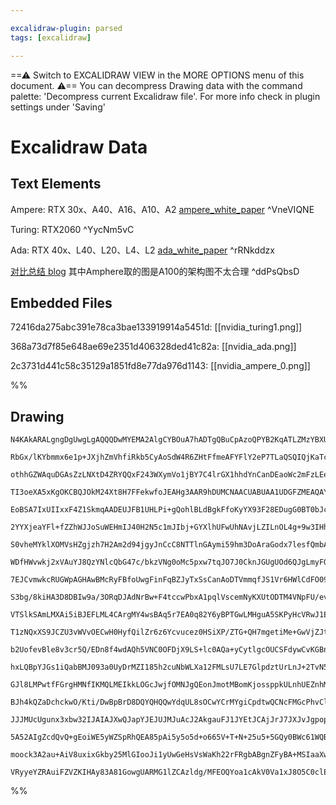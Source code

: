 ```yaml
---

excalidraw-plugin: parsed
tags: [excalidraw]

---
```

==⚠  Switch to EXCALIDRAW VIEW in the MORE OPTIONS menu of this document. ⚠== You can decompress Drawing data with the command palette: 'Decompress current Excalidraw file'. For more info check in plugin settings under 'Saving'


# Excalidraw Data
## Text Elements
Ampere: RTX 30x、A40、A16、A10、A2
[ampere_white_paper](https://images.nvidia.com/aem-dam/en-zz/Solutions/geforce/ampere/pdf/NVIDIA-ampere-GA102-GPU-Architecture-Whitepaper-V1.pdf) ^VneVIQNE

Turing: RTX2060 ^YycNm5vC

Ada: RTX 40x、L40、L20、L4、L2
[ada_white_paper](https://images.nvidia.com/aem-dam/en-zz/Solutions/geforce/ampere/pdf/) ^rRNkddzx

[对比总结 blog](https://jcf94.com/2020/05/24/2020-05-24-nvidia-arch/)
其中Amphere取的图是A100的架构图不太合理 ^ddPsQbsD

## Embedded Files
72416da275abc391e78ca3bae133919914a5451d: [[nvidia_turing1.png]]

368a73d7f85e648ae69e2351d406328ded41c82a: [[nvidia_ada.png]]

2c3731d441c58c35129a1851fd8e77da976d1143: [[nvidia_ampere_0.png]]

%%
## Drawing
```compressed-json
N4KAkARALgngDgUwgLgAQQQDwMYEMA2AlgCYBOuA7hADTgQBuCpAzoQPYB2KqATLZMzYBXUtiRoIACyhQ4zZAHoFAc0JRJQgEYA6bGwC2CgF7N6hbEcK4OCtptbErHALRY8RMpWdx8Q1TdIEfARcZgRmBShcZQUebQA2bQB2GjoghH0EDihmbgBtcDBQMBKIEm4IADUOBEqASQBFADkAUVSSyFhECqgsKHbSzG5nABYAZkT4pIBGAA4RgE5xpIAG

RbGx/lKYbmmx6e1p+JXjhZmVhfiRkb5CyAoSdW4R6ZHtFfmeAFYFlY2eP7TLaQSQIQjKaTcL4rYEQazKYLcGF3CDMKCkNgAawQAGE2Pg2KQKgBiaYIMlkgaQTS4bCY5QYoQcYh4glEiTo6zMOC4QLZKkQABmhHw+AAyrBERJBB4BWiMdiAOqPSTcW4dVHorEICUwKXoGXlWGMiE1Zi5NBAlFsHnYNQ7S0rZEahnCOB1YgW1B5AC6sMF5EyHu4HCE

othhGZWAquDGAsZzLNXtD4ZRYQQxF243WXymVo1jBY7C4lrGX1hhdYnCanDEaoWc2mFzLEeYABF0r1M2hBQQwrDNMJmS1gplsl7fbChHBiLgu7skhtpgCeGMeElZvnSkQOJiKtJZPIlIR9NFwtoOGZHLhdAYFLgMs5Z4Yss4jEYFGL8UIoMWIsoEEFQkxHvfREECBQZ0FBQmnqNs6gAQWcXAwKYBBnAAcQQpseEwgAFABVZwENESQ1AQbAoBEdDF

TI3oeXA5xKgOKCBQJOkM24Xt8H7FFekwfoJEAHg3AAR9hDUMCNAACUABUAA1UDGFZMEAQAYEJGFY1KOLTNIQngAB0ODyPIUPAhAAH0KDoiyGKYH0fXjSgZL6CpxLM6T5MU5S1I0rT4h0tSDKM0y0Ms6zzNs0gfQACgPORFAUE8z2YC8rysW9DAffQnxQhRX3fT9v1/Th/0A4CEFAszIOIaDYLqeCkJCwJMOwlZcIwwjiNI8jKOo5xaPIyKmJYmqA

EoBSA7IxUIIxxF4Z1SkmqAADEUJFB1UHLPi+gQohlBLdBgkFfoKyYX93F28EDugG0BT0bJcEjJhgzQFN8FhQlwUjAhnIEipRLctCPIUpTVPU3TtNawLDOMpqLKs8iItwcD7IFXAfzYKTwhmub0SEBBYR3BAAAkwQhQTUAOb5CgAXy2YpSnKCRMQAWS+AAhAB5BB3UINsACtluUAApABHFmRmUMYZKEAUujmspTwAgUhjQZxZjOQ55jajSkhmVd1W

2YYXjeaYFl+fZZhWJJoSuWEHmIJ40H2N5c1mJIbj+GYXlhUFwUhNAvjLZILnOL4g+9w3IHhfUFoELVsVZQkenIDhuV5LITpRGk6VdJkWXxZOOVT9O+SzjVhVFXV9VRfEjTTBOEGVR3VTQKPNQVHVJQVw1M2NYRTXCL0t0gG1aXtXYnVhPP3U9fI/RRAMUIQF7UDeiMo1V9BcC+eMh2IJMQzDd60wQTjSzGEYvmmaYkniBZTqLThdnDx+qw4GsODr

S0vheMYklXOMVsHZgjzh7H2Am2d94jgyJnCcC8NTTlnGAymi59hm3DoAraGodx7lesfQmbAOLdlQNxXiGo0RziEF6CAiBmSRmUBNEUK8SEQAAS8eIs51xfFwJobAYwGwIA3HgMYNJyQbAbObV4O8r7TD7mmdwc0CgdDACPVRdwEGlGwBiOAR9RS03piiJm6AACaMBsBNH0F8egOI5bwAVvxcugxhizCtu8BYQd4gTA2LmMYsxYQbT2GMbQuYeCbh

WDfHWvwkj2xVAuYJ8QzYNlcQbG47c/bkzVNg0oMc5pxw7tqJO7J0CknJGUgUOd6QJgLmyFOXIeRlyYVXbuFRe5ykbs3J2vBYTym1NXHudd5EahNJIQ+loPq2gno6fJM8PTwP9IGFheiT4akjMQaMEhcDxD3vnMZa8CGn3PptM2SkdYxJRJWYs3Bjhv2LJ/b+qAzjTF/l49cwDOxHLIZAjUg584wLHDkeeU4ZxziObfJcGD4g/CWITSMeD9mphwUQ

7EJCvmwkcRUGWpAGHAwBMcRyFBfoUwgFinFqBZJyTxSsCanAoDTVmmqfJS1Vr6HWlCdFO09rXSOk4yAhZzoEEuvtHot1YT3SiE9Ugq917Wmxf4H6LkJCko4MoXFJxqWwnRlATG2MGVoDxt87cT1Sb+wplTL4BjCgM0gMYjA5oWgcFFsTOo0xJBwHDvzZwAAtbANwvhsDsd0CQSVlawi3kpQ4PAPFXDCUcc2HtNgog2qMVc2hZhXGXKsBY2sr4jFi

S3bg/8kiHA3D8DBIw9a/3ORqDJAdNrBw+F4tccwPbxA1pqlVscemNyKXUtODTM4VNpFU/evbi71Izvyf0IpxQtOlIM9pndOmt26Q3Tu/TWkLv7n4UZQ9dgTPHrASeMzGSz3mYvRZ0qDmrM3jGWYOzEx7vwYi0o6YSE8GXFMd2sx9i3OfpaVcf6P61jmnsBYSkGzX0Tas9sHzUUQIHNA0ccCgUoiQaCkh4L0HRu+NcWFu5lmEOIVxBDDcqE0LoY4F

VTSlkSAmLMXAi5iBJEFLML4CArgMY4wsBAq5r7EA0q82Y6yBPTGwLMHguA5SKPyHcVRwJ1EdE0ZAbRt1n34EtSUa1ZRWGkCkk0TExBiBGCGOi+xPQXJhqhK7S+VwXhWzWAA/xSbdhhISFG8DNwNhKXmPmrpEwFiHDWBBj4AJ9jfF9mTOt0IO0Ijyd2zuY6SkUnKQOYdedmRJegCXAdU7F4zo3fO2UCXtTLrVCV7EhWDRbpRCMvZI8IBjztEe6Z09

T1zNQxXS9JCZU3vWVvOECwH0HyfQilZr6z6Ycvucez0HSiXP/ZTG+QH7mgetiMe+GwVjZJtbB0BnzSM/KQ7A8cnXSjoZQVh5cESg5rB2xAXB+4ZDxWPErc8l4SDpT0JlR8z48ouAKl+XwxU04qDKqICqcNqrQTYsig7PFDWdEVegAGs5gaoA0qpAAMr5LHAIVI44J0FWGs4wqI0iqjY0TlkcQAQmj8lnlMcE9x/jwneOYa4FJwjXoSMUaxWe0eRK

b2UofevBle8v3cr5Q/EDn8f4wdAQh5VNC0OFDjX9LS+lc0AQa+yCytlgcOUCSFdywCvKGBnXMIKrlIrdFitpY9GoUqevXtKJ9eV+AiX/TEvTilGPvI480njoPIwicwxMlz8KFOHKaoxljVgerUAGvwyTKLZrtDUxKHTK1RjWHszFPodmJiKAEWYFJOoMl6A8E5hQWMJicSVGFoGhWIakBWbVhtt4LxVw232LmBY65q1Gw7wCDPlwf0SatscNtc37

hxLQBpYJGs1iQabBMJ093a0UyDrMZI185h2cuNbWLXa12FMLsU7LE7GlpdztUrLnJ+2TvN5XWdeoBnFbP0qefq6KGNyq7XJ/sMgPLuuaPutaJMi1pTFPCiLMnPGgJOBesvFei+jarepsuzMNnsr1hNmCrmtwnmEBoWhEitiBrsPEBQRcNCrPmUHtggCgmilAn8shqdggcphABdmCmgjfNGjwfdo9upkRiiiRgjt2uRhUJRgwjRqvBADwPwouHItc

GJl8LMPwtfFGrgHMNfIKMQLMEIkkLOGcJwjfOMNJgQEonJmotMBomKjossppkULnhUEZnhMwA0PYG2M3hZn9O3qgOrA2O8GbHrN7FfBJjQcmtCAcKErfG1GBs2n5iurrMkObAPlMF8BuMuJvmnlCPkrkkiBVriBfiSClpSLfiOvnA/jls/k0m/jXG0gUWVm3AUQAfUbViAfVges1oEjAS6O1vAd6OwUvEGC7qgWUOgdvLYtuo+mAYIYcphlGkkGc

BJh4kQZaDchckwO/Kti/DwBpBrD8DQYQHQQwYdqUL8sOCwYCrMYgiCpdtwQCNcFMGcPhvClIALglPzNgIKEsOLiuCsAoNtrECMLEG1CsM4Nts4Lsc4KLlYMhKRAoLDsRuAqIdtH9MJCJMZIAJ/agAK9aADcBoAMt+qAmgBIyg9khkgAboqAC0cm5KCIEIAGvKgAIW6AB/aoAPRmrUKwDJgAbeaAAh5kyYALBygAVJqAAQKoAGAuBKXuEgeQOJBJR

JJJMUcUgunx3xbw32IJAIAJXwQJapYJEJUJMJuAcJ2AkgauFJ1JYEtJCAjJrJ7JXJvJgpopNKU0OMjKuuK0a0+AG092jiJuFQPKAo/KVu+APpHIoqKI4qjuz0Ix42o8cq30nuNOokWJeJhJxJbApJPoppNJaEVpbJTYHJPJ/JwpYpse2q8ezp+qpA+MKeJqmSloGeFqWe4ACCcIcAcAEooK3ADM0AoImQvppqAwDAhACAFA7M6W9+RREgxIgo05M

5A52AIgZcdQvQ+gEoiWE5yWZSpRhQEA85pAi5y5o5d+o665V+T+N+25u5+5GQy0BWc61WQBKmC5mcS5GQq5pWP+hsO5T52QL5K5/+d5gB9cWi35UAv5Uk7Ro2W4X5e5z5y5nMkB3RC00FV5+gy0tK+uHp7KF5IFv5aFTpieOu2FMFP5y5RKwZh0Zuc5OFy57ZpAUAJEGIVkIQUZWwyFsFGQDqxADFbATFnOMYe5PFVFxFoFy53FhK5mEg1SA5zAq

moock3A2au+AiV8uxixGkby25MlGIooJi1yUwGeHsVsWaKh22rFRgbABgnZFyBA+MSIaaXwsaIwDhbFJFGQ4Fuyo2EAUlrFDIJAWuLp25vlxAEoPMWFpQQVLMbA6yDqvCwQ8GKJ4V2KNSRcqA2m7M+IumygNI0UH6MSvAt81A+VeVKwIS6uKIWMygYYvIFQpAWVuAOVSkhVq4MIvAjVqAJVXw40zll5mcb52I8FIOyYruQoiyWMUY2K1GaA2mWQs

VRyyeYZRAuiFZVZKIHAy83A81GowgUARMG1lZCAzldg/MFEOQYoa1cAkV0Va1xJ8O5C0clEhAjAMkFl+AVlGo8srS6QD1z8Yq1C2q+gMkElY2Qht1iOD2oQ9FD1T1L19hjZYA2ekAlc4QnZNMIANMQAA
```
%%